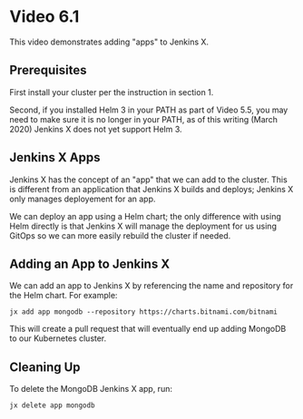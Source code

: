 # Video 6.1

This video demonstrates adding "apps" to Jenkins X.

## Prerequisites

First install your cluster per the instruction in section 1.

Second, if you installed Helm 3 in your PATH as part of Video 5.5, you may
need to make sure it is no longer in your PATH, as of this writing (March 2020)
Jenkins X does not yet support Helm 3.

## Jenkins X Apps

Jenkins X has the concept of an "app" that we can add to the cluster. This is
different from an application that Jenkins X builds and deploys; Jenkins X
only manages deployement for an app.

We can deploy an app using a Helm chart; the only difference with using Helm
directly is that Jenkins X will manage the deployment for us using GitOps
so we can more easily rebuild the cluster if needed.

## Adding an App to Jenkins X

We can add an app to Jenkins X by referencing the name and repository for the
Helm chart. For example:

```
jx add app mongodb --repository https://charts.bitnami.com/bitnami
```

This will create a pull request that will eventually end up adding MongoDB
to our Kubernetes cluster.

## Cleaning Up

To delete the MongoDB Jenkins X app, run:

```
jx delete app mongodb
```
